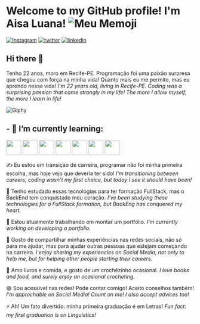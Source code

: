 # Welcome to my GitHub profile! I'm Aisa Luana! ![Meu Memoji](https://www.pngfind.com/pngs/m/678-6782735_girl-memoji-hd-png-download.png)
[![Instagram](https://e7.pngegg.com/pngimages/103/197/png-clipart-computer-icons-instagram-icon-text-logo.png)](https://www.instagram.com/aisaluanaroutine/) [![twitter](https://i.pinimg.com/474x/55/d2/0c/55d20c74676e13c18110273a613508cb.jpg)](https://twitter.com/aisaluanart) [![linkedin](https://w7.pngwing.com/pngs/593/197/png-transparent-in-signage-computer-icons-linkedin-desktop-social-media-linked-in-text-trademark-logo.png)](https://www.linkedin.com/in/aisaluana/) 

## Hi there 👋
Tenho 22 anos, moro em Recife-PE. Programação foi uma paixão surpresa que chegou com força na minha vida! Quanto mais eu me permito, mas eu aprendo nessa vida!
*I'm 22 years old, living in Recife-PE. Coding was a surprising passion that came strongly in my life! The more I allow myself, the more I learn in life!*

![Giphy](https://media3.giphy.com/media/3NtY188QaxDdC/giphy.gif?cid=ecf05e47y4wg42lnq66nfpovtjvo2xhnbdmwv2t10cfoxldm&ep=v1_gifs_trending&rid=giphy.gif&ct=g)

## - 🌱 I’m currently learning:


<img loading="lazy" src="https://cdn.jsdelivr.net/gh/devicons/devicon/icons/git/git-original.svg" width="40" height="40"/>
          
<img loading="lazy" src="https://cdn.jsdelivr.net/gh/devicons/devicon/icons/github/github-original.svg" width="40" height="40"/>
         
<img loading="lazy" src="https://cdn.jsdelivr.net/gh/devicons/devicon/icons/intellij/intellij-plain.svg" width="40" height="40"/>
           
<img loading="lazy" src="https://cdn.jsdelivr.net/gh/devicons/devicon/icons/java/java-original.svg" width="40" height="40" />
          
<img loading="lazy" src="https://cdn.jsdelivr.net/gh/devicons/devicon/icons/javascript/javascript-plain.svg" width="40" height="40" />
          
<img loading="lazy" src="https://cdn.jsdelivr.net/gh/devicons/devicon/icons/nodejs/nodejs-original.svg" width="40" height="40"/>
          
<img loading="lazy" src="https://cdn.jsdelivr.net/gh/devicons/devicon/icons/vscode/vscode-plain.svg" width="40" height="40"/>
          
✍ Eu estou em transição de carreira, programar não foi minha primeira escolha, mas hoje vejo que deveria ter sido!
*I'm transitioning between careers, coding wasn't my first choice, but today I see it should have been!*

🤔 Tenho estudado essas tecnologias para ter formação FullStack, mas o BackEnd tem conquistado meu coração.
*I've been studying these technologies for a FullStack formation, but BackEng has conquered my heart.*

🔭 Estou atualmente trabalhando em montar um portfólio.
*I’m currently working on developing a portfolio.*

👯 Gosto de compartilhar minhas experiências nas redes sociais, não só para me ajudar, mas para ajudar outras pessoas que estejam começando na carreira.
*I enjoy sharing my experiencies on Social Media, not only to help me, but for helping other people starting their careers.*

🧶 Amo livros e comida, e gosto de um crochêzinho ocasional.
*I love books and food, and surely enjoy an ocasional crocheting.*

😄 Sou acessível nas redes! Pode contar comigo! Aceito conselhos também!
*I'm approchable on Social Media! Count on me! I also accept advices too!*

⚡ Ah! Um fato divertido: minha primeira graduação é em Letras!
*Fun fact: my first graduation is on Linguistics!*
